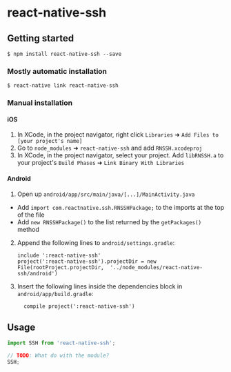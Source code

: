 
# react-native-ssh

## Getting started

`$ npm install react-native-ssh --save`

### Mostly automatic installation

`$ react-native link react-native-ssh`

### Manual installation


#### iOS

1. In XCode, in the project navigator, right click `Libraries` ➜ `Add Files to [your project's name]`
2. Go to `node_modules` ➜ `react-native-ssh` and add `RNSSH.xcodeproj`
3. In XCode, in the project navigator, select your project. Add `libRNSSH.a` to your project's `Build Phases` ➜ `Link Binary With Libraries`

#### Android

1. Open up `android/app/src/main/java/[...]/MainActivity.java`
  - Add `import com.reactnative.ssh.RNSSHPackage;` to the imports at the top of the file
  - Add `new RNSSHPackage()` to the list returned by the `getPackages()` method
2. Append the following lines to `android/settings.gradle`:
  	```
  	include ':react-native-ssh'
  	project(':react-native-ssh').projectDir = new File(rootProject.projectDir, 	'../node_modules/react-native-ssh/android')
  	```
3. Insert the following lines inside the dependencies block in `android/app/build.gradle`:
  	```
      compile project(':react-native-ssh')
  	```


## Usage
```javascript
import SSH from 'react-native-ssh';

// TODO: What do with the module?
SSH;
```
  
